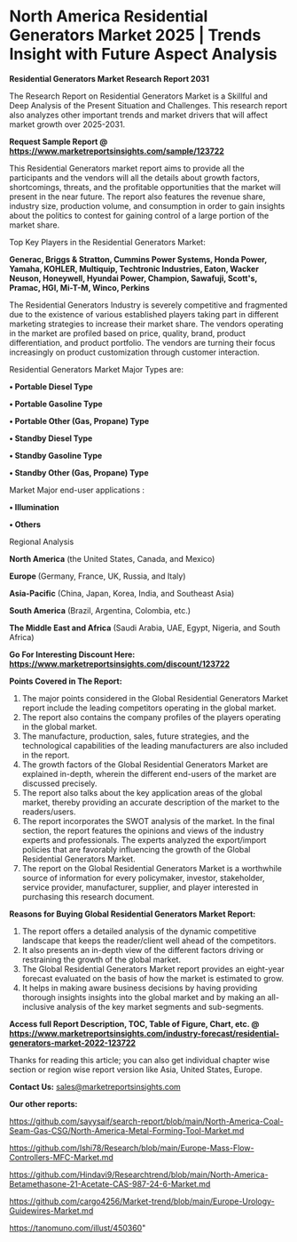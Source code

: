 # North America Residential Generators Market 2025 | Trends Insight with Future Aspect Analysis

<strong>Residential Generators Market Research Report 2031</strong>

The Research Report on Residential Generators Market is a Skillful and Deep Analysis of the Present Situation and Challenges. This research report also analyzes other important trends and market drivers that will affect market growth over 2025-2031.

<strong>Request Sample Report @ <a href=https://www.marketreportsinsights.com/sample/123722>https://www.marketreportsinsights.com/sample/123722</a></strong>

This Residential Generators market report aims to provide all the participants and the vendors will all the details about growth factors, shortcomings, threats, and the profitable opportunities that the market will present in the near future. The report also features the revenue share, industry size, production volume, and consumption in order to gain insights about the politics to contest for gaining control of a large portion of the market share.

Top Key Players in the Residential Generators Market:

<strong>Generac, Briggs & Stratton, Cummins Power Systems, Honda Power, Yamaha, KOHLER, Multiquip, Techtronic Industries, Eaton, Wacker Neuson, Honeywell, Hyundai Power, Champion, Sawafuji, Scott's, Pramac, HGI, Mi-T-M, Winco, Perkins</strong>

The Residential Generators Industry is severely competitive and fragmented due to the existence of various established players taking part in different marketing strategies to increase their market share. The vendors operating in the market are profiled based on price, quality, brand, product differentiation, and product portfolio. The vendors are turning their focus increasingly on product customization through customer interaction.

Residential Generators Market Major Types are:

<strong>• Portable Diesel Type

• Portable Gasoline Type

• Portable Other (Gas, Propane) Type

• Standby Diesel Type

• Standby Gasoline Type

• Standby Other (Gas, Propane) Type</strong>

Market Major end-user applications :

<strong>• Illumination

• Others</strong>

Regional Analysis

</u><strong><b>North America</b></strong> (the United States, Canada, and Mexico)

<strong><b>Europe </b></strong>(Germany, France, UK, Russia, and Italy)

<strong><b>Asia-Pacific</b></strong> (China, Japan, Korea, India, and Southeast Asia)

<strong><b>South America</b></strong> (Brazil, Argentina, Colombia, etc.)

<strong><b>The Middle East and Africa</b></strong> (Saudi Arabia, UAE, Egypt, Nigeria, and South Africa)

<strong>Go For Interesting Discount Here: <a href=https://www.marketreportsinsights.com/discount/123722>https://www.marketreportsinsights.com/discount/123722</a></strong>

<strong>Points Covered in The Report:</strong>
<ol>
  <li>The major points considered in the Global Residential Generators Market report include the leading competitors operating in the global market.</li>
  <li>The report also contains the company profiles of the players operating in the global market.</li>
  <li>The manufacture, production, sales, future strategies, and the technological capabilities of the leading manufacturers are also included in the report.</li>
  <li>The growth factors of the Global Residential Generators Market are explained in-depth, wherein the different end-users of the market are discussed precisely.</li>
  <li>The report also talks about the key application areas of the global market, thereby providing an accurate description of the market to the readers/users.</li>
  <li>The report incorporates the SWOT analysis of the market. In the final section, the report features the opinions and views of the industry experts and professionals. The experts analyzed the export/import policies that are favorably influencing the growth of the Global Residential Generators Market.</li>
  <li>The report on the Global Residential Generators Market is a worthwhile source of information for every policymaker, investor, stakeholder, service provider, manufacturer, supplier, and player interested in purchasing this research document.</li>
</ol>
<strong>Reasons for Buying Global Residential Generators Market Report:</strong>

<ol>
  <li>The report offers a detailed analysis of the dynamic competitive landscape that keeps the reader/client well ahead of the competitors.</li>
  <li>It also presents an in-depth view of the different factors driving or restraining the growth of the global market.</li>
  <li>The Global Residential Generators Market report provides an eight-year forecast evaluated on the basis of how the market is estimated to grow.</li>
  <li>It helps in making aware business decisions by having providing thorough insights insights into the global market and by making an all-inclusive analysis of the key market segments and sub-segments.</li>
</ol>
<strong>Access full Report Description, TOC, Table of Figure, Chart, etc. @ <a href=https://www.marketreportsinsights.com/industry-forecast/residential-generators-market-2022-123722>https://www.marketreportsinsights.com/industry-forecast/residential-generators-market-2022-123722</a></strong>


Thanks for reading this article; you can also get individual chapter wise section or region wise report version like Asia, United States, Europe.

<strong>Contact Us:</strong>
sales@marketreportsinsights.com

<strong>Our other reports:</strong>

<a href=https://github.com/sayysaif/search-report/blob/main/North-America-Coal-Seam-Gas-CSG/North-America-Metal-Forming-Tool-Market.md>https://github.com/sayysaif/search-report/blob/main/North-America-Coal-Seam-Gas-CSG/North-America-Metal-Forming-Tool-Market.md</a>

<a href=https://github.com/Ishi78/Research/blob/main/Europe-Mass-Flow-Controllers-MFC-Market.md>https://github.com/Ishi78/Research/blob/main/Europe-Mass-Flow-Controllers-MFC-Market.md</a>

<a href=https://github.com/Hindavi9/Researchtrend/blob/main/North-America-Betamethasone-21-Acetate-CAS-987-24-6-Market.md>https://github.com/Hindavi9/Researchtrend/blob/main/North-America-Betamethasone-21-Acetate-CAS-987-24-6-Market.md</a>

<a href=https://github.com/cargo4256/Market-trend/blob/main/Europe-Urology-Guidewires-Market.md>https://github.com/cargo4256/Market-trend/blob/main/Europe-Urology-Guidewires-Market.md</a>

<a href=https://tanomuno.com/illust/450360>https://tanomuno.com/illust/450360</a>"
